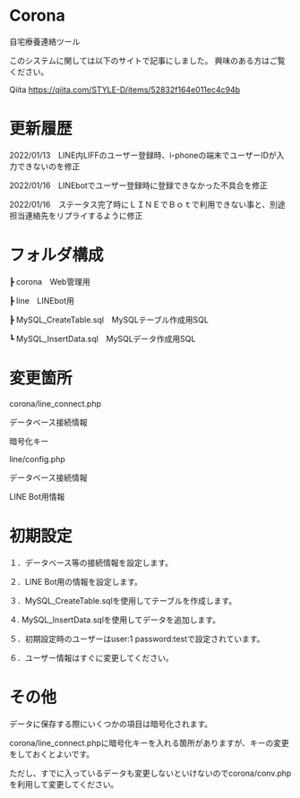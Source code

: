 # Corona

自宅療養連絡ツール

このシステムに関しては以下のサイトで記事にしました。
興味のある方はご覧ください。

Qiita
https://qiita.com/STYLE-D/items/52832f164e011ec4c94b

# 更新履歴

2022/01/13　LINE内LIFFのユーザー登録時、i-phoneの端末でユーザーIDが入力できないのを修正

2022/01/16　LINEbotでユーザー登録時に登録できなかった不具合を修正

2022/01/16　ステータス完了時にＬＩＮＥでＢｏｔで利用できない事と、別途担当連絡先をリプライするように修正

# フォルダ構成

┣ corona　Web管理用

┣ line　LINEbot用

┣ MySQL_CreateTable.sql　MySQLテーブル作成用SQL

┗ MySQL_InsertData.sql　MySQLデータ作成用SQL


# 変更箇所


corona/line_connect.php

  データベース接続情報
  
  暗号化キー

line/config.php

  データベース接続情報

  LINE Bot用情報

# 初期設定

１．データベース等の接続情報を設定します。

２．LINE Bot用の情報を設定します。

３．MySQL_CreateTable.sqlを使用してテーブルを作成します。

４. MySQL_InsertData.sqlを使用してデータを追加します。

５．初期設定時のユーザーはuser:1 password:testで設定されています。

６．ユーザー情報はすぐに変更してください。

# その他

データに保存する際にいくつかの項目は暗号化されます。

corona/line_connect.phpに暗号化キーを入れる箇所がありますが、キーの変更をしておくとよいです。

ただし、すでに入っているデータも変更しないといけないのでcorona/conv.phpを利用して変更してください。

